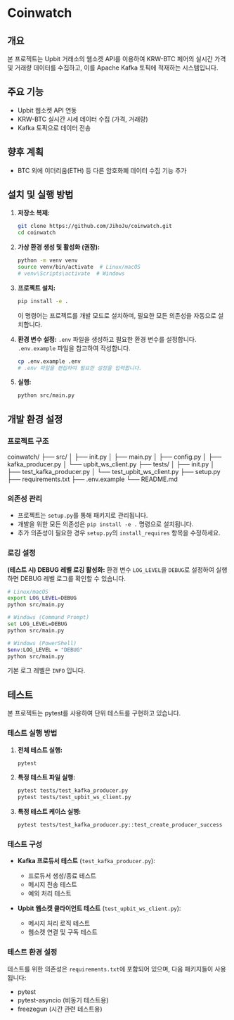 # Coinwatch

## 개요

본 프로젝트는 Upbit 거래소의 웹소켓 API를 이용하여 KRW-BTC 페어의 실시간 가격 및 거래량 데이터를 수집하고, 이를 Apache Kafka 토픽에 적재하는 시스템입니다.

## 주요 기능

- Upbit 웹소켓 API 연동
- KRW-BTC 실시간 시세 데이터 수집 (가격, 거래량)
- Kafka 토픽으로 데이터 전송

## 향후 계획

- BTC 외에 이더리움(ETH) 등 다른 암호화폐 데이터 수집 기능 추가

## 설치 및 실행 방법

1.  **저장소 복제:**
    ```bash
    git clone https://github.com/JihoJu/coinwatch.git
    cd coinwatch
    ```

2.  **가상 환경 생성 및 활성화 (권장):**
    ```bash
    python -m venv venv
    source venv/bin/activate  # Linux/macOS
    # venv\Scripts\activate  # Windows
    ```

3. **프로젝트 설치:**
   ```bash
   pip install -e .
   ```
   이 명령어는 프로젝트를 개발 모드로 설치하며, 필요한 모든 의존성을 자동으로 설치합니다.

4. **환경 변수 설정:**
   `.env` 파일을 생성하고 필요한 환경 변수를 설정합니다. `.env.example` 파일을 참고하여 작성합니다.
   ```bash
   cp .env.example .env
   # .env 파일을 편집하여 필요한 설정을 입력합니다.
   ```

5.  **실행:**
    ```bash
    python src/main.py
    ```

## 개발 환경 설정

### 프로젝트 구조

coinwatch/
├── src/
│ ├── init.py
│ ├── main.py
│ ├── config.py
│ ├── kafka_producer.py
│ └── upbit_ws_client.py
├── tests/
│ ├── init.py
│ ├── test_kafka_producer.py
│ └── test_upbit_ws_client.py
├── setup.py
├── requirements.txt
├── .env.example
└── README.md

### 의존성 관리
- 프로젝트는 `setup.py`를 통해 패키지로 관리됩니다.
- 개발을 위한 모든 의존성은 `pip install -e .` 명령으로 설치됩니다.
- 추가 의존성이 필요한 경우 `setup.py`의 `install_requires` 항목을 수정하세요.

### 로깅 설정
**(테스트 시) DEBUG 레벨 로깅 활성화:**
환경 변수 `LOG_LEVEL`을 `DEBUG`로 설정하여 실행하면 DEBUG 레벨 로그를 확인할 수 있습니다.

```bash
# Linux/macOS
export LOG_LEVEL=DEBUG
python src/main.py

# Windows (Command Prompt)
set LOG_LEVEL=DEBUG
python src/main.py

# Windows (PowerShell)
$env:LOG_LEVEL = "DEBUG"
python src/main.py
```
기본 로그 레벨은 `INFO` 입니다.

## 테스트

본 프로젝트는 pytest를 사용하여 단위 테스트를 구현하고 있습니다.

### 테스트 실행 방법

1. **전체 테스트 실행:**
   ```bash
   pytest
   ```

2. **특정 테스트 파일 실행:**
   ```bash
   pytest tests/test_kafka_producer.py
   pytest tests/test_upbit_ws_client.py
   ```

3. **특정 테스트 케이스 실행:**
   ```bash
   pytest tests/test_kafka_producer.py::test_create_producer_success
   ```

### 테스트 구성

- **Kafka 프로듀서 테스트** (`test_kafka_producer.py`):
  - 프로듀서 생성/종료 테스트
  - 메시지 전송 테스트
  - 예외 처리 테스트

- **Upbit 웹소켓 클라이언트 테스트** (`test_upbit_ws_client.py`):
  - 메시지 처리 로직 테스트
  - 웹소켓 연결 및 구독 테스트

### 테스트 환경 설정

테스트를 위한 의존성은 `requirements.txt`에 포함되어 있으며, 다음 패키지들이 사용됩니다:
- pytest
- pytest-asyncio (비동기 테스트용)
- freezegun (시간 관련 테스트용)